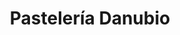 ---
title: "Pastelería Danubio"
url: /caracas/pasteleria-danubio-4a-transversal-de-los-palos-grandes/
shop: Konditorei
---